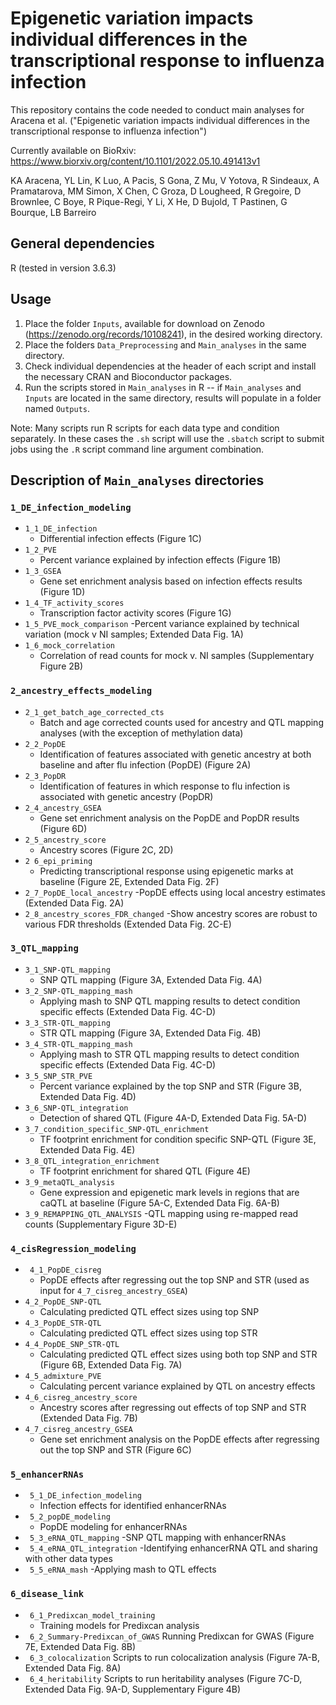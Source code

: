 # Epigenetic variation impacts individual differences in the transcriptional response to influenza infection 

This repository contains the code needed to conduct main analyses for Aracena et al. ("Epigenetic variation impacts individual differences in the transcriptional response to influenza infection")

Currently available on BioRxiv: https://www.biorxiv.org/content/10.1101/2022.05.10.491413v1

KA Aracena, YL Lin, K Luo, A Pacis, S Gona, Z Mu, V Yotova, R Sindeaux, A Pramatarova, MM Simon, X Chen, C Groza, D Lougheed, R Gregoire, D Brownlee, C Boye, R Pique-Regi, Y Li, X He, D Bujold, T Pastinen, G Bourque, LB Barreiro


## General dependencies
R (tested in version 3.6.3)

## Usage
1. Place the folder `Inputs`, available for download on Zenodo (https://zenodo.org/records/10108241), in the desired working directory.
2. Place the folders `Data_Preprocessing` and `Main_analyses` in the same directory. 
3. Check individual dependencies at the header of each script and install the necessary CRAN and Bioconductor packages.
4. Run the scripts stored in `Main_analyses` in R -- if  `Main_analyses` and `Inputs` are located in the same directory, results will populate in a folder named `Outputs`.

Note: Many scripts run R scripts for each data type and condition separately. In these cases the `.sh` script will use the `.sbatch` script to submit jobs using the `.R` script command line argument combination.

## Description of `Main_analyses` directories 

### `1_DE_infection_modeling`
- `1_1_DE_infection`
	- Differential infection effects (Figure 1C)
- `1_2_PVE`
	- Percent variance explained by infection effects (Figure 1B)
- `1_3_GSEA`
	- Gene set enrichment analysis based on infection effects results (Figure 1D)
- `1_4_TF_activity_scores`
	- Transcription factor activity scores (Figure 1G)
- `1_5_PVE_mock_comparison`
	-Percent variance explained by technical variation (mock v NI samples; Extended Data Fig. 1A)
- `1_6_mock_correlation`
	- Correlation of read counts for mock v. NI samples (Supplementary Figure 2B)



### `2_ancestry_effects_modeling`
- `2_1_get_batch_age_corrected_cts`
	- Batch and age corrected counts used for ancestry and QTL mapping analyses (with the exception of methylation data)
- `2_2_PopDE`
	- Identification of features associated with genetic ancestry at both baseline and after flu infection (PopDE) (Figure 2A)
- `2_3_PopDR`
	- Identification of features in which response to flu infection is associated with genetic ancestry (PopDR)  
- `2_4_ancestry_GSEA`
	- Gene set enrichment analysis on the PopDE and PopDR results (Figure 6D)
- `2_5_ancestry_score` 
	- Ancestry scores (Figure 2C, 2D)
- `2 6_epi_priming`
	- Predicting transcriptional response using epigenetic marks at baseline (Figure 2E, Extended Data Fig. 2F)
- `2_7_PopDE_local_ancestry`
	-PopDE effects using local ancestry estimates (Extended Data Fig. 2A)
- `2_8_ancestry_scores_FDR_changed`
	-Show ancestry scores are robust to various FDR thresholds (Extended Data Fig. 2C-E)


### `3_QTL_mapping`

- `3_1_SNP-QTL_mapping`
	- SNP QTL mapping (Figure 3A, Extended Data Fig. 4A)
- `3_2_SNP-QTL_mapping_mash`
	- Applying mash to SNP QTL mapping results to detect condition specific effects (Extended Data Fig. 4C-D)
- `3_3_STR-QTL_mapping`
	- STR QTL mapping (Figure 3A, Extended Data Fig. 4B)
- `3_4_STR-QTL_mapping_mash`
	- Applying mash to STR QTL mapping results to detect condition specific effects (Extended Data Fig. 4C-D)
- `3_5_SNP_STR_PVE`
	- Percent variance explained by the top SNP and STR (Figure 3B, Extended Data Fig. 4D)
- `3_6_SNP-QTL_integration`
	- Detection of shared QTL (Figure 4A-D, Extended Data Fig. 5A-D)
- `3_7_condition_specific_SNP-QTL_enrichment`
	- TF footprint enrichment for condition specific SNP-QTL (Figure 3E, Extended Data Fig. 4E)
- `3_8_QTL_integration_enrichment`
	- TF footprint enrichment for shared QTL (Figure 4E)
- `3_9_metaQTL_analysis`
	- Gene expression and epigenetic mark levels in regions that are caQTL at baseline (Figure 5A-C, Extended Data Fig. 6A-B)
- `3_9_REMAPPING_QTL_ANALYSIS`
	-QTL mapping using re-mapped read counts (Supplementary Figure 3D-E)


### `4_cisRegression_modeling`
- ` 4_1_PopDE_cisreg`
	- PopDE effects after regressing out the top SNP and STR (used as input for `4_7_cisreg_ancestry_GSEA`)
- `4_2_PopDE_SNP-QTL`
	- Calculating predicted QTL effect sizes using top SNP
- `4_3_PopDE_STR-QTL`
	- Calculating predicted QTL effect sizes using top STR 
- `4_4_PopDE_SNP_STR-QTL`
	- Calculating predicted QTL effect sizes using both top SNP and STR (Figure 6B, Extended Data Fig. 7A)
- `4_5_admixture_PVE`
	- Calculating percent variance explained by QTL on ancestry effects
- `4_6_cisreg_ancestry_score`
	- Ancestry scores after regressing out effects of top SNP and STR (Extended Data Fig. 7B)
- `4_7_cisreg_ancestry_GSEA`
	- Gene set enrichment analysis on the PopDE effects after regressing out the top SNP and STR (Figure 6C)


### `5_enhancerRNAs`
- ` 5_1_DE_infection_modeling`
	- Infection effects for identified enhancerRNAs
- ` 5_2_popDE_modeling`
	- PopDE modeling for enhancerRNAs
- ` 5_3_eRNA_QTL_mapping`
	-SNP QTL mapping with enhancerRNAs
- ` 5_4_eRNA_QTL_integration`
	-Identifying enhancerRNA QTL and sharing with other data types 
- ` 5_5_eRNA_mash`
	-Applying mash to QTL effects


### `6_disease_link`
- ` 6_1_Predixcan_model_training`
	- Training models for Predixcan analysis 
- ` 6_2_Summary-Predixcan_of_GWAS`
	Running Predixcan for GWAS (Figure 7E, Extended Data Fig. 8B)
- ` 6_3_colocalization`
	Scripts to run colocalization analysis (Figure 7A-B, Extended Data Fig. 8A)
- ` 6_4_heritability`
	Scripts to run heritability analyses (Figure 7C-D, Extended Data Fig. 9A-D, Supplementary Figure 4B)

